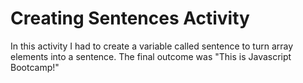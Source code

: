 # Creating Sentences Activity
In this activity I had to create a variable called sentence to turn array elements into a sentence. The final outcome was "This is Javascript Bootcamp!"